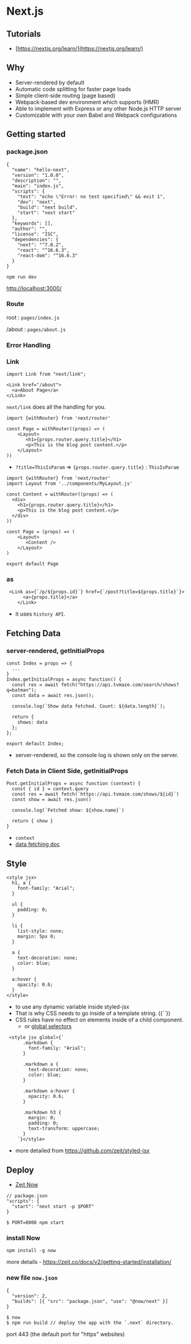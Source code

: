# Next.js 

## Tutorials 
- [https://nextjs.org/learn/](https://nextjs.org/learn/)

## Why 
- Server-rendered by default
- Automatic code splitting for faster page loads
- Simple client-side routing (page based)
- Webpack-based dev environment which supports (HMR)
- Able to implement with Express or any other Node.js HTTP server
- Customizable with your own Babel and Webpack configurations

## Getting started
### package.json 
```
{
  "name": "hello-next",
  "version": "1.0.0",
  "description": "",
  "main": "index.js",
  "scripts": {
    "test": "echo \"Error: no test specified\" && exit 1",
    "dev": "next",
    "build": "next build",
    "start": "next start"
  },
  "keywords": [],
  "author": "",
  "license": "ISC",
  "dependencies": {
    "next": "^7.0.2",
    "react": "^16.6.3",
    "react-dom": "^16.6.3"
  }
}
```

```
npm run dev
```

[http://localhost:3000/](http://localhost:3000/)

### Route
root : `pages/index.js` 

/about : `pages/about.js` 

### Error Handling 

### Link 
```
import Link from "next/link";

<Link href="/about">
  <a>About Page</a>
</Link>
```
`next/link` does all the  handling for you.

```
import {withRouter} from 'next/router'

const Page = withRouter((props) => (
    <Layout>
       <h1>{props.router.query.title}</h1>
       <p>This is the blog post content.</p>
    </Layout>
))
```

- `?title=ThisIsParam` => `{props.router.query.title}` : `ThisIsParam`

```
import {withRouter} from 'next/router'
import Layout from '../components/MyLayout.js'

const Content = withRouter((props) => (
  <div>
    <h1>{props.router.query.title}</h1>
    <p>This is the blog post content.</p>
  </div>
))

const Page = (props) => (
    <Layout>
       <Content />
    </Layout>
)

export default Page
```

### as 
```
 <Link as={`/p/${props.id}`} href={`/post?title=${props.title}`}>
      <a>{props.title}</a>
    </Link>
```
- it uses `history API`. 

## Fetching Data
### server-rendered, getInitialProps
```
const Index = props => {
  ...
}
Index.getInitialProps = async function() {
  const res = await fetch("https://api.tvmaze.com/search/shows?q=batman");
  const data = await res.json();

  console.log(`Show data fetched. Count: ${data.length}`);

  return {
    shows: data
  };
};

export default Index;

```
- server-rendered, so the console log is shown only on the server. 

### Fetch Data in Client Side, getInitialProps
```
Post.getInitialProps = async function (context) {
  const { id } = context.query
  const res = await fetch(`https://api.tvmaze.com/shows/${id}`)
  const show = await res.json()

  console.log(`Fetched show: ${show.name}`)

  return { show }
}
```

- `context` 
- [data fetching doc](https://github.com/zeit/next.js#fetching-data-and-component-lifecycle) 

## Style

```
<style jsx>
  h1, a {
    font-family: "Arial";
  }

  ul {
    padding: 0;
  }

  li {
    list-style: none;
    margin: 5px 0;
  }

  a {
    text-decoration: none;
    color: blue;
  }

  a:hover {
    opacity: 0.6;
  }
</style>
```

- to use any dynamic variable inside styled-jsx
- That is why CSS needs to go inside of a template string. ({``}) 
- CSS rules have no effect on elements inside of a child component.
  - or [global selectors](https://github.com/zeit/styled-jsx#one-off-global-selectors)
```
 <style jsx global>{`
      .markdown {
        font-family: "Arial";
      }

      .markdown a {
        text-decoration: none;
        color: blue;
      }

      .markdown a:hover {
        opacity: 0.6;
      }

      .markdown h3 {
        margin: 0;
        padding: 0;
        text-transform: uppercase;
      }
    `}</style>
```
- more detailed from https://github.com/zeit/styled-jsx 

## Deploy
- [Zeit Now](https://zeit.co/now)

```
// package.json
"scripts": {
  "start": "next start -p $PORT"
}

$ PORT=8000 npm start
```

### install Now
```
npm install -g now
```
more details - https://zeit.co/docs/v2/getting-started/installation/ 

### new file `now.json` 
```
{
  "version": 2,
  "builds": [{ "src": "package.json", "use": "@now/next" }]
}

$ now 
$ npm run build // deploy the app with the `.next` directory.
```
port 443 (the default port for "https" websites)


